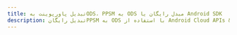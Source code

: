---title: تبدیل پاورپوینت بهODS، PPSM به ODS مبدل رایگان یا Android SDKdescription: تبدیل رایگانPPSM به ODS با استفاده از Android Cloud APIs & SDK. همچنین اسناد Microsoft PowerPoint را در Cloud ایجاد، ویرایش و رندر کنید.---